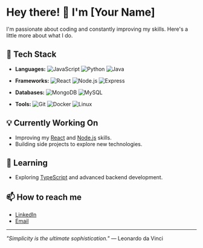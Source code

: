 # Hey there! 👋 I'm [Your Name]

I'm passionate about coding and constantly improving my skills. Here's a little more about what I do.

## 🔧 Tech Stack
- **Languages:**
  ![JavaScript](https://img.shields.io/badge/-JavaScript-F7DF1E?style=flat-square&logo=javascript&logoColor=black)
  ![Python](https://img.shields.io/badge/-Python-3776AB?style=flat-square&logo=python&logoColor=white)
  ![Java](https://img.shields.io/badge/-Java-007396?style=flat-square&logo=java&logoColor=white)
  
- **Frameworks:**
  ![React](https://img.shields.io/badge/-React-61DAFB?style=flat-square&logo=react&logoColor=black)
  ![Node.js](https://img.shields.io/badge/-Node.js-339933?style=flat-square&logo=node.js&logoColor=white)
  ![Express](https://img.shields.io/badge/-Express-000000?style=flat-square&logo=express&logoColor=white)
  
- **Databases:**
  ![MongoDB](https://img.shields.io/badge/-MongoDB-47A248?style=flat-square&logo=mongodb&logoColor=white)
  ![MySQL](https://img.shields.io/badge/-MySQL-4479A1?style=flat-square&logo=mysql&logoColor=white)
  
- **Tools:**
  ![Git](https://img.shields.io/badge/-Git-F05032?style=flat-square&logo=git&logoColor=white)
  ![Docker](https://img.shields.io/badge/-Docker-2496ED?style=flat-square&logo=docker&logoColor=white)
  ![Linux](https://img.shields.io/badge/-Linux-FCC624?style=flat-square&logo=linux&logoColor=black)

## 💡 Currently Working On
- Improving my [React](https://reactjs.org/) and [Node.js](https://nodejs.org/en/) skills.
- Building side projects to explore new technologies.

## 🌱 Learning
- Exploring [TypeScript](https://www.typescriptlang.org/) and advanced backend development.

## 📫 How to reach me
- [LinkedIn](https://www.linkedin.com/in/your-profile) 
- [Email](mailto:your-email@example.com)

---

_"Simplicity is the ultimate sophistication."_ — Leonardo da Vinci
